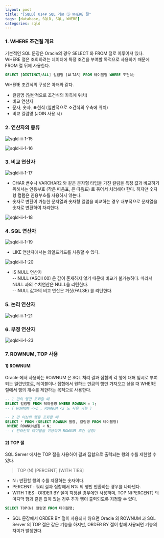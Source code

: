 ```yaml
---
layout: post
title: "[SQLD] 014# SQL 기본 ⑸ WHERE 절"
tags: [database, SQLD, SQL, WHERE]
categories: sqld
---
```



### 1. WHERE 조건절 개요  

기본적인 SQL 문장은 Oracle의 경우 SELECT 와 FROM 절로 이루어져 있다. WHERE 절은 조회하려는 데이터에 특정 조건을 부여할 목적으로 사용하기 때문에 FROM 절 뒤에 사용한다.  

```sql
SELECT [DISTINCT/ALL] 컬럼명 [ALIAS] FROM 테이블명 WHERE 조건식;
```

WHERE 조건식의 구성은 아래와 같다.  

- 컬럼명 (일반적으로 조건식의 좌측에 위치)  
- 비교 연산자  
- 문자, 숫자, 표현식 (일반적으로 조건식의 우측에 위치)  
- 비교 컬럼명 (JOIN 사용 시)  




### 2. 연산자의 종류  

![sqld-ii-1-15](https://drive.google.com/uc?id=1bAQQOmfkmg6YZzcXvgkR12_3U61pE-XM)  

![sqld-ii-1-16](https://drive.google.com/uc?id=1NvWPtAMOanXfAKWAROhlA9xwWFH_S6Hl)  




### 3. 비교 연산자  

![sqld-ii-1-17](https://drive.google.com/uc?id=1drUSIxJRVgDEMUSoM3YSGj62y2O2HS2e)  

- CHAR 변수나 VARCHAR2 와 같은 문자형 타입을 가진 컬럼을 특정 값과 비교하기 위해서는 인용부호 (작은 따옴표, 큰 따옴표) 로 묶어서 처리해야 한다. 하지만 숫자형 컬럼은 인용부호를 사용하지 않는다.  
- 숫자로 변환이 가능한 문자열과 숫자형 컬럼을 비교하는 경우 내부적으로 문자열을 숫자로 변환하여 처리한다.  

![sqld-ii-1-18](https://drive.google.com/uc?id=1zexHjmVTIZPdCyv1JcrWZ3zfJZlRazPy)  




### 4. SQL 연산자  

![sqld-ii-1-19](https://drive.google.com/uc?id=1qpmRlvQ0lQHq43iDCt2g2E9l7PTBu4kV)  

- LIKE 연산자에서는 와일드카드를 사용할 수 있다.  

![sqld-ii-1-20](https://drive.google.com/uc?id=1PwPg5BdPW4IOLWRG0CKDnqY7KTCVl1AQ)  

- IS NULL 연산자  
	-- NULL (ASCII 00) 은 값이 존재하지 않기 때문에 비교가 불가능하다. 따라서 NULL 과의 수치연산은 NULL을 리턴한다.  
    -- NULL 값과의 비교 연산은 거짓(FALSE) 를 리턴한다.  




### 5. 논리 연산자  

![sqld-ii-1-21](https://drive.google.com/uc?id=1HJ5sAAagWpHFojfqjn3P_s3bwUaTnjnT)  




### 6. 부정 연산자  

![sqld-ii-1-23](https://drive.google.com/uc?id=1FWPlkTyfC0vge5wnV53TdTGJ3p3uEJuY)  




### 7. ROWNUM, TOP 사용  

#### 1) ROWNUM  

Oracle 에서 사용하는 ROWNUM 은 SQL 처리 결과 집합의 각 행에 대해 임시로 부여되는 일련번호로, 테이블이나 집합에서 원하는 만큼의 행만 가져오고 싶을 때 WHERE 절에서 행의 개수를 제한하는 목적으로 사용한다.  

```sql
-- 1 건의 행만 조회할 때
SELECT 컬럼명 FROM 테이블명 WHERE ROWNUM = 1;
-- ( ROWNUM <=1 , ROWNUM <2 도 사용 가능 )

-- 2 건 이상의 행을 조회할 때
SELECT * FROM (SELECT ROWNUM 별칭, 컬럼명 FROM 테이블명)
 WHERE ROWNUM별칭 < N;
-- ( 인라인뷰 테이블을 이용하여 ROWNUM 조건 설정)
```


#### 2) TOP 절  

SQL Server 에서는 TOP 절을 사용하여 결과 집합으로 출력되는 행의 수를 제한할 수 있다.  

> TOP (N) [PERCENT] [WITH TIES]


- N : 반환할 행의 수를 지정하는 숫자이다.  
- PERCENT : 쿼리 결과 집합에서 N% 의 행만 반환하는 경우를 나타낸다.  
- WITH TIES : ORDER BY 절이 지정된 경우에만 사용하며, TOP N(PERCENT) 의 마지막 행과 같은 값이 있는 경우 추가 행이 출력되도록 지정할 수 있다.  

```sql
SELECT TOP(N) 컬럼명 FROM 테이블명;
```

- SQL 문장에서 ORDER BY 절이 사용되지 않으면 Oracle 의 ROWNUM 과 SQL Server 의 TOP 절은 같은 기능을 하지만, ORDER BY 절이 함께 사용되면 기능의 차이가 발생한다.  
